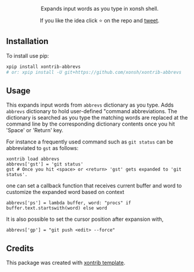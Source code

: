 <p align="center">
Expands input words as you type in xonsh shell.
</p>

<p align="center">
If you like the idea click ⭐ on the repo and <a href="https://twitter.com/intent/tweet?text=Nice%20xontrib%20for%20the%20xonsh%20shell!&url=https://github.com/xonsh/xontrib-abbrevs" target="_blank">tweet</a>.
</p>


## Installation

To install use pip:

```bash
xpip install xontrib-abbrevs
# or: xpip install -U git+https://github.com/xonsh/xontrib-abbrevs
```

## Usage

This expands input words from `abbrevs` dictionary as you type.
Adds ``abbrevs`` dictionary to hold user-defined "command abbreviations.
The dictionary is searched as you type the matching words are replaced
at the command line by the corresponding dictionary contents once you hit
'Space' or 'Return' key.

For instance a frequently used command such as ``git status`` can be abbreviated to ``gst`` as follows:

```xsh
xontrib load abbrevs
abbrevs['gst'] = 'git status'
gst # Once you hit <space> or <return> 'gst' gets expanded to 'git status'.
```

one can set a callback function that receives current buffer and word to customize the expanded word based on context

```xsh
abbrevs['ps'] = lambda buffer, word: "procs" if buffer.text.startswith(word) else word
```

It is also possible to set the cursor position after expansion with,

```xsh
abbrevs['gp'] = "git push <edit> --force"
```

## Credits

This package was created with [xontrib template](https://github.com/xonsh/xontrib-template).
